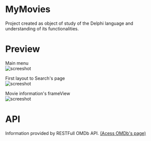 # MyMovies
Project created as object of study of the Delphi language and understanding of its functionalities.

# Preview

Main menu <br>
![screeshot](https://imagizer.imageshack.com/img923/4153/4Ufmkk.jpg)

First layout to Search's page <br>
![screeshot](https://imagizer.imageshack.com/img924/6162/nl8L8t.jpg)

Movie information's frameView <br>
![screeshot](https://imagizer.imageshack.com/img921/4331/MAyhsB.jpg)

# API
Information provided by RESTFull OMDb API. [(Acess OMDb's page)](http://www.omdbapi.com)
